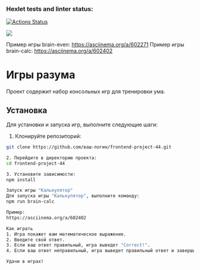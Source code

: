 ### Hexlet tests and linter status:
[![Actions Status](https://github.com/MostOfLuck/frontend-project-44/workflows/hexlet-check/badge.svg)](https://github.com/MostOfLuck/frontend-project-44/actions)

<a href="https://codeclimate.com/github/MostOfLuck/frontend-project-44/maintainability"><img src="https://api.codeclimate.com/v1/badges/5d2f223b657ef254075f/maintainability" /></a>

Пример игры brain-even: https://asciinema.org/a/602271
Пример игры brain-calc: https://asciinema.org/a/602402

# Игры разума

Проект содержит набор консольных игр для тренировки ума.

## Установка

Для установки и запуска игр, выполните следующие шаги:



1. Клонируйте репозиторий:

```bash
git clone https://github.com/ваш-логин/frontend-project-44.git

2. Перейдите в директорию проекта:
cd frontend-project-44

3. Установите зависимости:
npm install

Запуск игры "Калькулятор"
Для запуска игры "Калькулятор", выполните команду:
npm run brain-calc

Пример:
https://asciinema.org/a/602402

Как играть
1. Игра покажет вам математическое выражение.
2. Введите свой ответ.
3. Если ваш ответ правильный, игра выведет "Correct!".
4. Если ваш ответ неправильный, игра выведет правильный ответ и завершится.

Удачи в играх!

